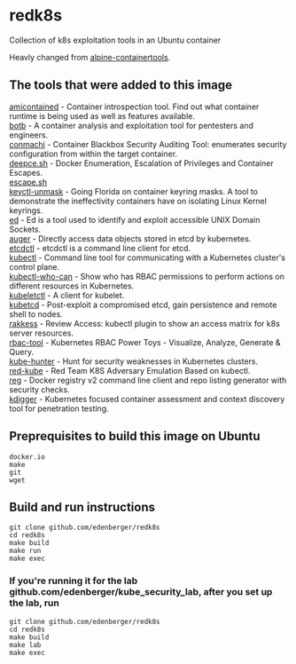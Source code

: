 # redk8s
Collection of k8s exploitation tools in an Ubuntu container

Heavly changed from [alpine-containertools](https://github.com/raesene/alpine-containertools.git).

## The tools that were added to this image

[amicontained](github.com/genuinetools/amicontained) -  Container introspection tool. Find out what container runtime is being used as well as features available.  
[botb](https://github.com/brompwnie/botb) -  A container analysis and exploitation tool for pentesters and engineers.  
[conmachi](github.com/nccgroup/ConMachi) - Container Blackbox Security Auditing Tool: enumerates security configuration from within the target container.  
[deepce.sh](github.com/stealthcopter/deepce) - Docker Enumeration, Escalation of Privileges and Container Escapes.  
[escape.sh](blog.trailofbits.com/2019/07/19/understanding-docker-container-escapes)  
[keyctl-unmask](github.com/antitree/keyctl-unmask) -  Going Florida on container keyring masks. A tool to demonstrate the ineffectivity containers have on isolating Linux Kernel keyrings.  
[ed](github.com/brompwnie/ed/) -  Ed is a tool used to identify and exploit accessible UNIX Domain Sockets.  
[auger](github.com/jpbetz/auger) - Directly access data objects stored in etcd by kubernetes.  
[etcdctl](github.com/etcd-io/etcd/blob/main/etcdctl/README.md) - etcdctl is a command line client for etcd.  
[kubectl](kubernetes.io/docs/reference/kubectl/) - Command line tool for communicating with a Kubernetes cluster's control plane.  
[kubectl-who-can](github.com/aquasecurity/kubectl-who-can) - Show who has RBAC permissions to perform actions on different resources in Kubernetes.  
[kubeletctl](github.com/cyberark/kubeletctl) -  A client for kubelet.  
[kubetcd](github.com/nccgroup/kubetcd) - Post-exploit a compromised etcd, gain persistence and remote shell to nodes.  
[rakkess](https://github.com/corneliusweig/rakkess) - Review Access: kubectl plugin to show an access matrix for k8s server resources.  
[rbac-tool](https://github.com/alcideio/rbac-tool) - Kubernetes RBAC Power Toys - Visualize, Analyze, Generate & Query.  
[kube-hunter](github.com/aquasecurity/kube-hunter) - Hunt for security weaknesses in Kubernetes clusters.  
[red-kube](github.com/lightspin-tech/red-kube) - Red Team K8S Adversary Emulation Based on kubectl.  
[reg](https://github.com/genuinetools/reg) - Docker registry v2 command line client and repo listing generator with security checks.  
[kdigger](https://github.com/quarkslab/kdigger) -  Kubernetes focused container assessment and context discovery tool for penetration testing.  

## Preprequisites to build this image on Ubuntu
```
docker.io
make
git
wget
```
## Build and run instructions
```
git clone github.com/edenberger/redk8s
cd redk8s
make build
make run
make exec
```
### If you're running it for the lab github.com/edenberger/kube_security_lab, after you set up the lab, run
```
git clone github.com/edenberger/redk8s
cd redk8s
make build
make lab
make exec
```
